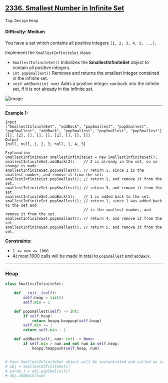 ## [2336. Smallest Number in Infinite Set](https://leetcode.com/problems/smallest-number-in-infinite-set/)

```Tag```: ```Design``` ```Heap``` 

#### Difficulty: Medium

You have a set which contains all positive integers ```[1, 2, 3, 4, 5, ...]```.

Implement the ```SmallestInfiniteSet``` class:

- ```SmallestInfiniteSet()``` Initializes the __SmallestInfiniteSet__ object to contain all positive integers.
- ```int popSmallest()``` Removes and returns the smallest integer contained in the infinite set.
- ```void addBack(int num)``` Adds a positive integer ```num``` back into the infinite set, if it is not already in the infinite set.

![image](https://user-images.githubusercontent.com/35042430/234156377-2f7360aa-a0b1-4026-bbc2-bd00f54f19a8.png)

---

__Example 1:__
```
Input
["SmallestInfiniteSet", "addBack", "popSmallest", "popSmallest", "popSmallest", "addBack", "popSmallest", "popSmallest", "popSmallest"]
[[], [2], [], [], [], [1], [], [], []]
Output
[null, null, 1, 2, 3, null, 1, 4, 5]

Explanation
SmallestInfiniteSet smallestInfiniteSet = new SmallestInfiniteSet();
smallestInfiniteSet.addBack(2);    // 2 is already in the set, so no change is made.
smallestInfiniteSet.popSmallest(); // return 1, since 1 is the smallest number, and remove it from the set.
smallestInfiniteSet.popSmallest(); // return 2, and remove it from the set.
smallestInfiniteSet.popSmallest(); // return 3, and remove it from the set.
smallestInfiniteSet.addBack(1);    // 1 is added back to the set.
smallestInfiniteSet.popSmallest(); // return 1, since 1 was added back to the set and
                                   // is the smallest number, and remove it from the set.
smallestInfiniteSet.popSmallest(); // return 4, and remove it from the set.
smallestInfiniteSet.popSmallest(); // return 5, and remove it from the set.
```

__Constraints:__

- ```1 <= num <= 1000```
- At most 1000 calls will be made in total to ```popSmallest``` and ```addBack```.

---

### Heap

```Python
class SmallestInfiniteSet:

    def __init__(self):
        self.heap = list()
        self.min = 1

    def popSmallest(self) -> int:
        if self.heap:
            return heapq.heappop(self.heap)
        self.min += 1
        return self.min - 1

    def addBack(self, num: int) -> None:
        if self.min > num and not num in self.heap:
            heapq.heappush(self.heap, num)


# Your SmallestInfiniteSet object will be instantiated and called as such:
# obj = SmallestInfiniteSet()
# param_1 = obj.popSmallest()
# obj.addBack(num)
```

